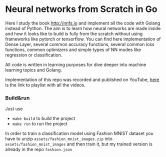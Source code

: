 # Neural networks from Scratch in Go


Here I study the book http://nnfs.io and implement all the code with Golang instead of Python. The aim is to learn how neural networks are made inside and how it looks like to build is fully from the scratch without using frameworks like pytorch or tensorflow. You can find here implementation of Dense Layer, several common accuracy functions, several common loss functions, common optimizers and simple types of NN modes like regression or classification. 

All code is written in learning purposes for dive deeper into machine learning topics and Golang.

Implementation of this repo was recorded and published on YouTube, [here](https://www.youtube.com/playlist?list=PLzDkoEk_dpxoXlTDOIeDPxl83PprF2vKW) is the link to playlist with all the videos.

### Build&run

Just use 
- `make build` to build the project
- `make run` to run the project

In order to train a classification model using Fashion MNIST dataset you have to unzip `assets/fashion_mnist_images.zip` into `assets/fashion_mnist_images` and then train it, but my trained version is already in the repo `fashion.json`
